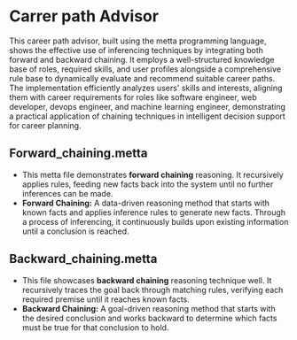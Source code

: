# Carrer path Advisor

This career path advisor, built using the metta programming language, shows the effective use of inferencing techniques by integrating both forward and backward chaining. It employs a well-structured knowledge base of roles, required skills, and user profiles alongside a comprehensive rule base to dynamically evaluate and recommend suitable career paths. The implementation efficiently analyzes users' skills and interests, aligning them with career requirements for roles like software engineer, web developer, devops engineer, and machine learning engineer, demonstrating a practical application of chaining techniques in intelligent decision support for career planning.

## Forward_chaining.metta
- This metta file demonstrates **forward chaining** reasoning. It recursively applies rules, feeding new facts back into the system until no further inferences can be made.
- **Forward Chaining:** A data-driven reasoning method that starts with known facts and applies inference rules to generate new facts. Through a process of inferencing, it continuously builds upon existing information until a conclusion is reached.

## Backward_chaining.metta
- This file showcases **backward chaining** reasoning technique well. It recursively traces the goal back through matching rules, verifying each required premise until it reaches known facts.
- **Backward Chaining:** A goal-driven reasoning method that starts with the desired conclusion and works backward to determine which facts must be true for that conclusion to hold.
